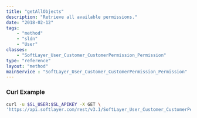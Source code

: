 ```yaml
---
title: "getAllObjects"
description: "Retrieve all available permissions."
date: "2018-02-12"
tags:
    - "method"
    - "sldn"
    - "User"
classes:
    - "SoftLayer_User_Customer_CustomerPermission_Permission"
type: "reference"
layout: "method"
mainService : "SoftLayer_User_Customer_CustomerPermission_Permission"
---
```


### Curl Example
```bash
curl -u $SL_USER:$SL_APIKEY -X GET \
'https://api.softlayer.com/rest/v3.1/SoftLayer_User_Customer_CustomerPermission_Permission/getAllObjects'
```
